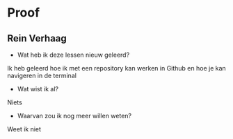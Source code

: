 # Proof

## Rein Verhaag

* Wat heb ik deze lessen nieuw geleerd?

Ik heb geleerd hoe ik met een repository kan werken in Github en hoe je kan navigeren in de terminal

* Wat wist ik al?

Niets

* Waarvan zou ik nog meer willen weten?

Weet ik niet
